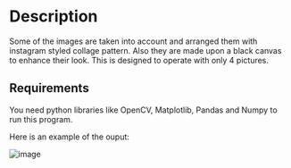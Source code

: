 # Description
Some of the images are taken into account and arranged them with instagram styled collage pattern. Also they are made upon a black canvas to enhance their look.
This is designed to operate with only 4 pictures.
## Requirements
You need python libraries like OpenCV, Matplotlib, Pandas and Numpy to run this program. 

Here is an example of the ouput:

![image](https://user-images.githubusercontent.com/56446640/84056062-535cb680-a9d3-11ea-93c7-22eb3569d8e9.png)
